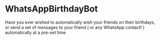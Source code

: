 # WhatsAppBirthdayBot
Have you ever wished to automatically wish your friends on their birthdays, or send a set of messages to your friend ( or any WhatsApp contact! ) automatically at a pre-set time
